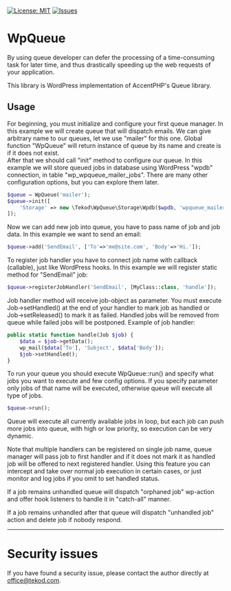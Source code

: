 [![License: MIT](https://img.shields.io/badge/License-MIT-yellow.svg)](https://opensource.org/licenses/MIT)
[![Issues](https://img.shields.io/github/issues/tekod/WpQueue.svg)](https://github.com/tekod/WpCacheController/issues)

# WpQueue
By using queue developer can defer the processing of a time-consuming task for later time,
and thus drastically speeding up the web requests of your application.

This library is WordPress implementation of AccentPHP's Queue library.

## Usage

For beginning, you must initialize and configure your first queue manager.
In this example we will create queue that will dispatch emails. 
We can give arbitrary name to our queues, let we use "mailer" for this one.
Global function "WpQueue" will return instance of queue by its name and create is if it does not exist.  
After that we should call "init" method to configure our queue.
In this example we will store queued jobs in database using WordPress "wpdb" connection, in table "wp_wpqueue_mailer_jobs".
There are many other configuration options, but you can explore them later.
```php
$queue = WpQueue('mailer');
$queue->init([
    'Storage' => new \Tekod\WpQueue\Storage\Wpdb($wpdb, 'wpqueue_mailer_jobs'),
]);
```

Now we can add new job into queue, you have to pass name of job and job data.
In this example we want to send an email:
```php
$queue->add('SendEmail', ['To'=>'me@site.com', 'Body'=>'Hi.']);
```

To register job handler you have to connect job name with callback (callable),
just like WordPress hooks. 
In this example we will register static method for "SendEmail" job:
```php
$queue->registerJobHandler('SendEmail', [MyClass::class, 'handle']);
```

Job handler method will receive job-object as parameter.
You must execute Job->setHandled() at the end of your handler to mark job 
as handled or Job->setReleased() to mark it as failed.
Handled jobs will be removed from queue while failed jobs will be postponed.
Example of job handler:
```php
public static function handle(Job $job) {
    $data = $job->getData();
    wp_mail($data['To'], 'Subject', $data['Body']);
    $job->setHandled();
}
```

To run your queue you should execute WpQueue::run() and specify what jobs you
want to execute and few config options. 
If you specify parameter only jobs of that name will be executed, otherwise queue will execute all type of jobs.
```php
$queue->run();
```
Queue will execute all currently available jobs in loop, 
but each job can push more jobs into queue, with high or low priority, so execution can be very dynamic.

Note that multiple handlers can be registered on single job name,
queue manager will pass job to first handler and if it does not mark it
as handled job will be offered to next registered handler.
Using this feature you can intercept and take over normal job execution 
in certain cases, or just monitor and log jobs if you omit to set handled status.

If a job remains unhandled queue will dispatch "orphaned job" wp-action and offer
hook listeners to handle it in "catch-all" manner.

If a job remains unhandled after that queue will dispatch "unhandled job" action 
and delete job if nobody respond. 

---

# Security issues

If you have found a security issue, please contact the author directly at office@tekod.com.

